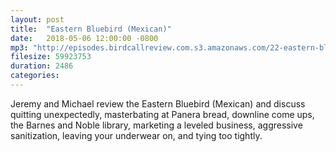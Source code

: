 ```yaml
---
layout: post
title:  "Eastern Bluebird (Mexican)"
date:   2018-05-06 12:00:00 -0800
mp3: "http://episodes.birdcallreview.com.s3.amazonaws.com/22-eastern-bluebird-mexican.mp3"
filesize: 59923753
duration: 2486
categories:
---
```


Jeremy and Michael review the Eastern Bluebird (Mexican) and discuss quitting unexpectedly, masterbating at Panera bread, downline come ups, the Barnes and Noble library, marketing a leveled business, aggressive sanitization, leaving your underwear on, and tying too tightly.
